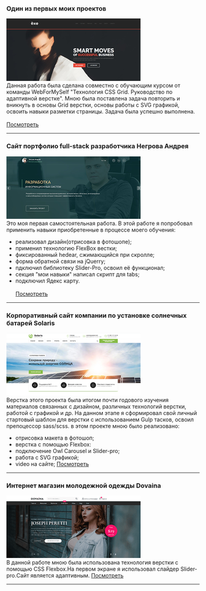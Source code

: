 ### Один из первых моих проектов

![mountains](exe/img/exe-github.png "privew")                    
Данная работа была сделана совместно с обучающим курсом от команды WebForMySelf "Технология CSS Grid. Руководство по адаптивной верстке". Мною была поставлена задача повторить и вникнуть в основы Grid верстки, основы работы с SVG графикой, освоить навыки разметки страницы. Задача была успешно выполнена.<br><br>
[Посмотреть](https://kostasnegrov.github.io/exe/build "Описание")

---

### Сайт портфолио full-stack разработчика Негрова Андрея

![mountains](resumeNA/images/photo_github.png "privew")                    
Это моя первая самостоятельная работа. В этой работе я попробовал применить навыки приобретенные в процессе моего обучения:
* реализовал дизайн(отрисовка в фотошопе);
* применил технологию FlexBox вестки;
* фиксированный hedear, сжимающийся при скролле;
* форма обратной связи на jQuerry;
* пдключил библиотеку Slider-Pro, освоил её функционал;
* секция "мои навыки" написал скрипт для tabs;
* подключил Ядекс карту.<br><br>
[Посмотреть](https://kostasnegrov.github.io/resumeNA/ "Описание")

---

### Корпоративный сайт компании по установке солнечных батарей Solaris

![mountains](solaris/build/images/screen.png "privew")                     
Верстка этого проекта была итогом почти годового изучения материалов связанных с дизайном, различных технологий верстки, работой с графикой и др. На данном этапе я сформировал свой личный стартовый шаблон для верстки с использованием Gulp тасков, освоил препоцессор sass/scss. в этом проекте мною было реализовано:
* отрисовка макета в фотошоп;
* верстка с помощью Flexbox:
* подключение Owl Carousel и Slider-pro;
* работа с SVG графикой;
* video на сайте;
[Посмотреть](https://kostasnegrov.github.io/solaris/build "Описание")

---

### Интернет магазин молодежной одежды Dovaina

![mountains](dovaina/build/images/divaina-github.png "privew")                     
В данной работе мною была использована технология верстки с помощью CSS Flexbox.На первом экране я использовал слайдер Slider-pro.Сайт является адаптивным.
[Посмотреть](https://kostasnegrov.github.io/dovaina/build "Описание")

---

